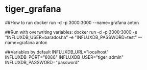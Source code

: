# tiger_grafana

##How to run
 docker run -d -p 3000:3000 --name=grafana anton

##Run with overwriting variables:
  docker run -d -p 3000:3000 -e "INFLUXDB_USER=baradosha" -e "INFLUXDB_PASSWORD=test" --name=grafana anton


##Variables by default
INFLUXDB_URL="localhost" 
INFLUXDB_PORT="8086" 
INFLUXDB_USER="tiger_admin" 
INFLUXDB_PASSWORD="password" 